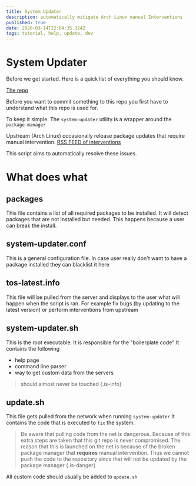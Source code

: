 ```yaml
---
title: System Updater
description: automatically mitigate Arch Linux manual Interventions
published: true
date: 2020-03-14T22:04:35.324Z
tags: tutorial, help, update, dev
---
```


# System Updater
Before we get started. Here is a quick list of everything you should know.

[The repo](https://github.com/ODEX-TOS/system-updater)


Before you want to commit something to this repo you first have to understand what this repo is used for.

To keep it simple. The `system-updater` utility is a wrapper around the `package-manager`

Upstream (Arch Linux) occasionally release package updates that require manual intervention.
[RSS FEED of interventions](https://www.archlinux.org/feeds/news/)

This script aims to automatically resolve these issues.

# What does what

## packages
This file contains a list of all required packages to be installed.
It will detect packages that are not installed but needed. This happens because a user can break the install.

## system-updater.conf
This is a general configuration file.
In case user really don't want to have a package installed they can blacklist it here

## tos-latest.info
This file will be pulled from the server and displays to the user what will happen when the script is ran.
For example fix bugs (by updating to the latest version) or perform interventions from upstream

## system-updater.sh
This is the root executable. It is responsible for the "boilerplate code"
It contains the following

- help page
- command line parser
- way to get custom data from the servers

> should almost never be touched
{.is-info}

## update.sh
This file gets pulled from the network when running `system-updater`
It contains the code that is executed to `fix` the system.


> Be aware that pulling code from the net is dangerous. Because of this extra steps are taken that this git repo is never compromised.
> The reason that this is launched on the net is because of the broken package manager that **requires** manual intervention. Thus we cannot push the code to the repository since that will not be updated by the package manager
{.is-danger}

All custom code should usually be added to `update.sh`